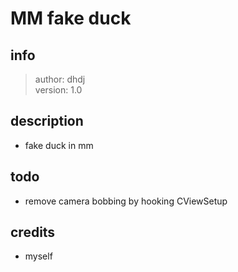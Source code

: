 # MM fake duck

## info

> author: dhdj\
> version: 1.0

## description

- fake duck in mm

## todo

- remove camera bobbing by hooking CViewSetup

## credits
- myself